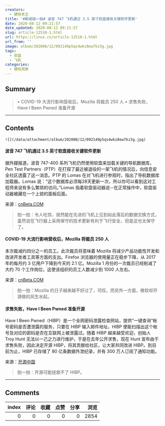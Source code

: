 ```yaml
---
creators:
  - 硬核老王
title: '#新闻拍一拍# 波音 747 飞机通过 3.5 英寸软盘接收关键软件更新'
date: 2020-08-12 09:21:57
date_updated: 2020-08-12 09:21:57
slug: article-12510-1.html
url: https://linux.cn/article-12510-1.html
url_from: ''
image: album/202008/12/092149p5qs4wkz8ew7kz3g.jpg
tags:
  - 软盘
  - 飞机
categories:
  - 硬核观察
---
```


## Summary

> • COVID-19 大流行影响营收后，Mozilla 将裁员 250 人 •  求售失败，Have I Been Pwned 准备开源

***

<!-- more -->

## Contents

`![](/data/attachment/album/202008/12/092149p5qs4wkz8ew7kz3g.jpg)`

#### 波音 747 飞机通过 3.5 英寸软盘接收关键软件更新

据外媒报道，波音 747-400 系列飞机仍然使用软盘来加载关键的导航数据库，Pen Test Partners（PTP）在打探了最近被退役的一架飞机的情况后，向信息安全社区透露了这一消息。PTP 的 Lomas 在对飞机进行参观时，指出了导航数据库加载器。Lomas 说：“这个数据库必须每28天更新一次，所以你可以看到这对工程师来说有多么繁琐的访问。”Lomas 指着软盘驱动器说--在正常操作中，软盘驱动器被藏在一个上锁的面板后面。

来源：[cnBeta.COM](https://www.cnbeta.com/articles/tech/1014295.htm)

> 
> 拍一拍：令人吃惊，居然能在先进的飞机上见到如此落后的数据交换方式，虽然说在飞行器上采用保守的技术更新有利于飞行安全，但是这也太保守了。
> 
> 
> 

#### COVID-19 大流行影响营收后，Mozilla 将裁员 250 人

本次裁减约四分之一的员工。此次裁员将意味着 Mozilla 将减少产品功能性开发和改进开发者工具等方面的支出。Firefox 浏览器的使用量正在稳步下降，从 2017 年的每月约 3 亿用户下降到今天的 2.1 亿。Mozilla 1 月份的一次裁员已经削减了大约 70 个工作岗位，这使该组织的员工人数减少到 1000 人左右。

来源：[cnBeta.COM](https://www.cnbeta.com/articles/tech/1014471.htm)

> 
> 拍一拍：Mozilla 的日子越来越不好过了，可叹。而另外一方面，微软却开源做的风生水起。
> 
> 
> 

#### 求售失败，Have I Been Pwned 准备开源

Have I Been Pwned（HIBP）是一个全网密码泄露检查网站，提供“一键查询”帐号密码是否遭泄露的服务，只要在 HIBP 输入邮件地址，HIBP 便能扫描出这个帐号及对应的密码是否在互联网上被泄露过。随着 HIBP 越来越受欢迎，创始人 Troy Hunt 无法以一己之力进行维护，于是在去年公开求售，现在 Hunt 宣布由于求售失败，因此决定开源 HIBP，将其贡献给社区，让大家共同改进 HIBP。到目前为止，HIBP 已存储了 80 亿条数据外泄纪录，并有 300 万人订阅了通知功能。

来源：[开源中国](https://www.oschina.net/news/117862/open-source-the-have-i-been-pwned-code-base)

> 
> 拍一拍：开源可能拯救不了 HIBP。
> 
> 
>

***

## Comments


|   index |   评论 |   收藏 |   点赞 |   分享 |   浏览 |
|--------:|-------:|-------:|-------:|-------:|-------:|
|       0 |      0 |      0 |      0 |      0 |   2854 |
